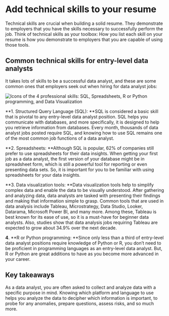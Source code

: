# Add technical skills to your resume

Technical skills are crucial when building a solid resume. They demonstrate to employers that you have the skills necessary to successfully perform the job. Think of technical skills as your toolbox: How you list each skill on your resume is how you demonstrate to employers that you are capable of using those tools.

## Common technical skills for entry-level data analysts

It takes lots of skills to be a successful data analyst, and these are some common ones that employers seek out when hiring for data analyst jobs:

![Icons of the 4 professional skills: SQL, Spreadsheets, R or Python programming, and Data Visualization](https://d3c33hcgiwev3.cloudfront.net/imageAssetProxy.v1/12PwgYaOShSj8IGGjnoU_Q_fdfba8568d82494a8143b125b418693e_Screen-Shot-2021-01-27-at-1.27.58-PM.png?expiry=1720569600000&hmac=CJDxTL0v5uBCsU7n_DUuEii0eD1m6Z3HXmb7f91wAz8)

**1. Structured Query Language (SQL): **SQL is considered a basic skill that is pivotal to any entry-level data analyst position. SQL helps you communicate with databases, and more specifically, it is designed to help you retrieve information from databases. Every month, thousands of data analyst jobs posted require SQL, and knowing how to use SQL remains one of the most common job functions of a data analyst.

**2. Spreadsheets: **Although SQL is popular, 62% of companies still prefer to use spreadsheets for their data insights. When getting your first job as a data analyst, the first version of your database might be in spreadsheet form, which is still a powerful tool for reporting or even presenting data sets. So, it is important for you to be familiar with using spreadsheets for your data insights.

**3. Data visualization tools: **Data visualization tools help to simplify complex data and enable the data to be visually understood. After gathering and analyzing data, data analysts are tasked with presenting their findings and making that information simple to grasp. Common tools that are used in data analysis include Tableau, Microstrategy, Data Studio, Looker, Datarama, Microsoft Power BI, and many more. Among these, Tableau is best known for its ease of use, so it is a must-have for beginner data analysts. Also, studies show that data analysis jobs requiring Tableau are expected to grow about 34.9% over the next decade.

**4**. **R or Python programming: **Since only less than a third of entry-level data analyst positions require knowledge of Python or R, you don’t need to be proficient in programming languages as an entry-level data analyst. But, R or Python are great additions to have as you become more advanced in your career.

## Key takeaways

As a data analyst, you are often asked to collect and analyze data with a specific purpose in mind. Knowing which platform and language to use helps you analyze the data to decipher which information is important, to probe for any anomalies, prepare questions, assess risks, and so much more.
